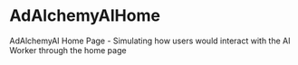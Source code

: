 # AdAlchemyAIHome
AdAlchemyAI Home Page - Simulating how users would interact with the AI Worker through the home page
